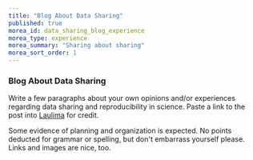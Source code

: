 ```yaml
---
title: "Blog About Data Sharing"
published: true
morea_id: data_sharing_blog_experience
morea_type: experience
morea_summary: "Sharing about sharing"
morea_sort_order: 1
---
```


### Blog About Data Sharing

Write a few paragraphs about your own opinions and/or experiences regarding 
data sharing and reproducibility in science. Paste a link to the post into 
[Laulima](https://laulima.hawaii.edu/portal) for credit.

Some evidence of planning and organization is expected. No points deducted
for grammar or spelling, but don't embarrass yourself please. Links and images
are nice, too.
